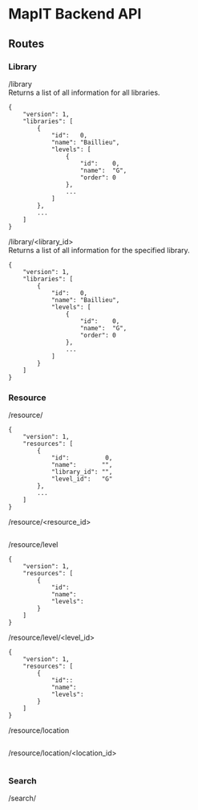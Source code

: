 # MapIT Backend API
## Routes
### Library
/library  
Returns a list of all information for all libraries.  
```
{
	"version": 1,
	"libraries": [
		{
			"id":   0,
			"name": "Baillieu",
			"levels": [
				{
					"id":    0,
					"name":  "G",
					"order": 0
				},
				...
			]
		},
		...
	]
}
```

/library/<library_id>  
Returns a list of all information for the specified library.  
```
{
	"version": 1,
	"libraries": [
		{
			"id":   0,
			"name": "Baillieu",
			"levels": [
				{
					"id":    0,
					"name":  "G",
					"order": 0
				},
				...
			]
		}
	]
}
```

### Resource
/resource/  
```
{
	"version": 1,
	"resources": [
		{
			"id":          0,
			"name":       "",
			"library_id": "",
			"level_id":   "G"
		},
		...
	]
}
```

/resource/<resource_id>  
```
```

/resource/level
```
{
	"version": 1,
	"resources": [
		{
			"id":
			"name":
			"levels":
		}
	]
}
```

/resource/level/<level_id>
```
{
	"version": 1,
	"resources": [
		{
			"id"::
			"name":
			"levels":
		}
	]
}
```

/resource/location
```

```

/resource/location/<location_id>
```

```

### Search
/search/
```

```
